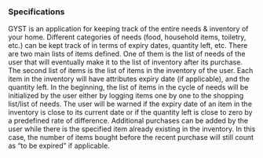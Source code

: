 ### Specifications

GYST is an application for keeping track of the entire needs & inventory of your home. Different categories of needs (food, household items, toiletry, etc.) can be kept track of in terms of expiry dates, quantity left, etc. There are two main lists of items defined. One of them is the list of needs of the user that will eventually make it to the list of inventory after its purchase. The second list of items is the list of items in the inventory of the user. Each item in the inventory will have attributes expiry date (if applicable), and the quantity left. In the beginning, the list of items in the cycle of needs will be initialized by the user either by logging items one by one to the shopping list/list of needs. The user will be warned if the expiry date of an item in the inventory is close to its current date or if the quantity left is close to zero by a predefined rate of difference. Additional purchases can be added by the user while there is the specified item already existing in the inventory. In this case, the number of items bought before the recent purchase will still count as “to be expired” if applicable.
